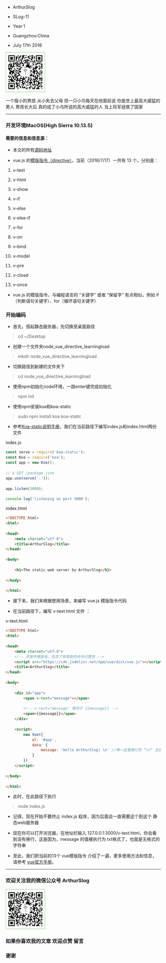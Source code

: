 * ArthurSlog
* SLog-11
* Year·1

* Guangzhou·China
* July 17th 2018

![关注微信公众号“ArthurSlog”](https://github.com/BlessedChild/LogofAxu/blob/master/images/icon_128.jpg?raw=true "微信扫描二维码，关注我的公众号")

一个瘦小的男孩 从小失去父母 但一只小鸟每天在他窗前说 你是世上最高大威猛的男人 男孩长大后 真的成了小鸟所说的高大威猛的人 当上将军拯救了国家

---

### 开发环境MacOS(High Sierra 10.13.5)

#### 需要的信息和信息源：

* 本文的所有[源码地址](https://github.com/BlessedChild/node_vue_directive_learningload)

* vue.js 的[模版指令（directive）](https://vuejs.org/v2/api/index.html#v-text)，当前（2018/7/17）一共有 13 个，分别是：

1. v-text

2. v-html

3. v-show

4. v-if

5. v-else

6. v-else-if

7. v-for

8. v-on

9. v-bind

10. v-model

11. v-pre

12. v-cload

13. v-once

* vue.js 的模版指令，与编程语言的 “关键字” 或者 “保留字” 有点相似，例如 if（判断语句关键字）、for（循环语句关键字）

### 开始编码

* 首先，搭起静态服务器，先切换至桌面路径

> cd ~/Desktop

* 创建一个文件夹node_vue_directive_learningload

> mkdir node_vue_directive_learningload

* 切换路径到新建的文件夹下

> cd node_vue_directive_learningload

* 使用npm初始化node环境，一路enter键完成初始化

> npm init

* 使用npm安装koa和koa-static

> sudo npm install koa koa-static

* 参考[Koa-static说明手册](https://github.com/koajs/static)，我们在当前路径下编写index.js和index.html两份文件

index.js
``` js
const serve = require('koa-static');
const Koa = require('koa');
const app = new Koa();

// $ GET /package.json
app.use(serve('.'));

app.listen(3000);

console.log('listening on port 3000');
```

index.html

``` html
<!DOCTYPE html>
<html>

<head>
    <meta charset="utf-8">
    <title>ArthurSlog</title>
</head>

<body>

    <h1>The static web server by ArthurSlog</h1>

</body>

</html>
```

* 接下来，我们来根据使用场景，来编写 vue.js 模版指令代码

* 在当前路径下，编写 v-text.html 文件 ：

v-text.html
``` html
<!DOCTYPE html>
<html>

<head>
    <meta charset="utf-8">
    <!-- 开发环境版本，包含了有帮助的命令行警告 -->
    <script src="https://cdn.jsdelivr.net/npm/vue/dist/vue.js"></script>
    <title>ArthurSlog</title>
</head>

<body>

    <div id="app">
        <span v-text="message"></span>

        <!-- v-text="message" 等同于 {{message}} -->
        <span>{{message}}</span>
    </div>

    <script>
        new Vue({
            el: '#app',
            data: {
                message: 'Hello ArthurSlog! \n' //噢～这里换行符 “\n” 无效
            }
        })
    </script>

</body>

</html>
```
* 此时，在此路径下执行

> node index.js

* 记得，现在开始不要终止 index.js 程序，因为后面会一直需要这个到这个 静态web服务器

* 现在你可以打开浏览器，在地址栏输入 127.0.0.1:3000/v-text.html，你会看到没有换行，这是因为，message 的值被执行为 txt格式了，也就是无格式的字符串

* 至此，我们把当前的13个 vue模版指令 介绍了一遍，更多使用方法和信息，请参考 [vue官方手册](https://vuejs.org/v2/api/index.html#v-text)。

---

### 欢迎关注我的微信公众号 ArthurSlog

![ArthurSlog](https://github.com/BlessedChild/LogofAxu/blob/master/images/icon_128.jpg?raw=true "微信扫描二维码，关注我的公众号")

### 如果你喜欢我的文章 欢迎点赞 留言
### 谢谢
